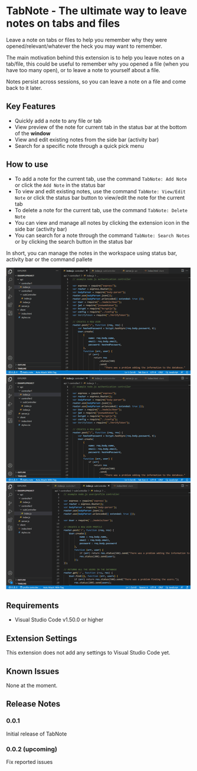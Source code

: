 # TabNote - The ultimate way to leave notes on tabs and files

Leave a note on tabs or files to help you remember why they were opened/relevant/whatever the heck you may want to remember.

The main motivation behind this extension is to help you leave notes on a tab/file, this could be useful to remember why you opened a file (when you have too many open), or to leave a note to yourself about a file.

Notes persist across sessions, so you can leave a note on a file and come back to it later.

## Key Features

-   Quickly add a note to any file or tab
-   View preview of the note for current tab in the status bar at the bottom of the **window**
-   View and edit existing notes from the side bar (activity bar)
-   Search for a specific note through a quick pick menu

## How to use

-   To add a note for the current tab, use the command `TabNote: Add Note` or click the `Add Note` in the status bar
-   To view and edit existing notes, use the command `TabNote: View/Edit Note` or click the status bar button to view/edit the note for the current tab
-   To delete a note for the current tab, use the command `TabNote: Delete Note`
-   You can view and manage all notes by clicking the extension icon in the side bar (activity bar)
-   You can search for a note through the command `TabNote: Search Notes` or by clicking the search button in the status bar

In short, you can manage the notes in the workspace using status bar, activity bar or the command pallete

![Using Status Bar](media/gifs/statusBar.gif)
![Using Activity Bar](media/gifs/activityBar.gif)
![Using Command Palette](media/gifs/commandPalette.gif)

## Requirements

-   Visual Studio Code v1.50.0 or higher

## Extension Settings

This extension does not add any settings to Visual Studio Code yet.

## Known Issues

None at the moment.

## Release Notes

### 0.0.1

Initial release of TabNote

### 0.0.2 (upcoming)

Fix reported issues
